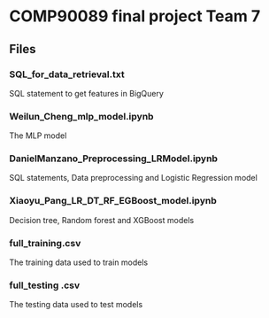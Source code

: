 # COMP90089 final project Team 7

## Files
### SQL_for_data_retrieval.txt
SQL statement to get features in BigQuery
### Weilun_Cheng_mlp_model.ipynb
The MLP model
### DanielManzano_Preprocessing_LRModel.ipynb
SQL statements, Data preprocessing and Logistic Regression model
### Xiaoyu_Pang_LR_DT_RF_EGBoost_model.ipynb
Decision tree, Random forest and XGBoost models
### full_training.csv
The training data used to train models
### full_testing .csv
The testing data used to test models